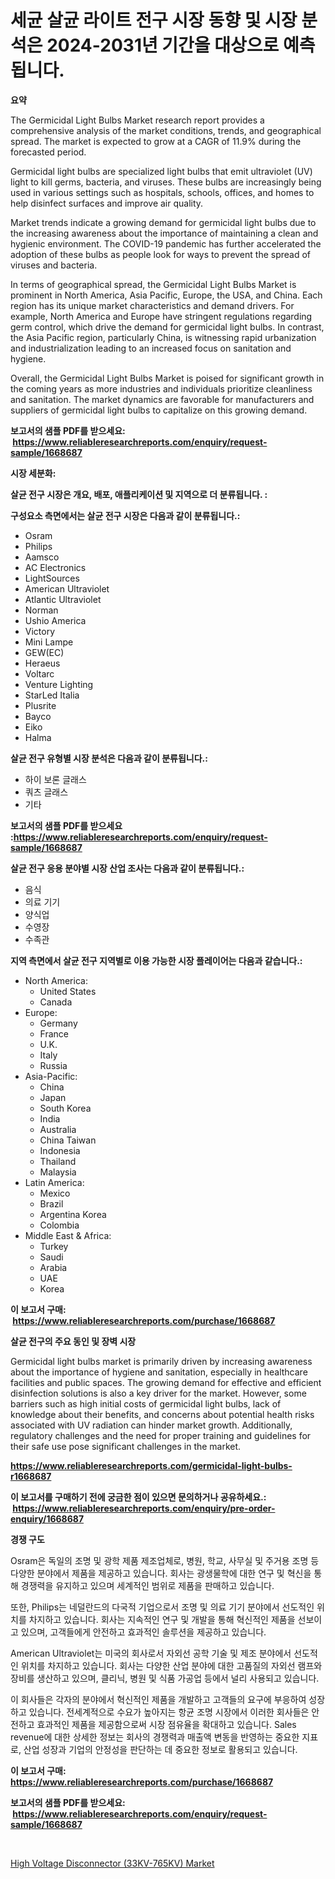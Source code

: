 <p><h1>세균 살균 라이트 전구 시장 동향 및 시장 분석은 2024-2031년 기간을 대상으로 예측됩니다.</h1></p><p><strong>요약</strong></p>
<p><p>The Germicidal Light Bulbs Market research report provides a comprehensive analysis of the market conditions, trends, and geographical spread. The market is expected to grow at a CAGR of 11.9% during the forecasted period. </p><p>Germicidal light bulbs are specialized light bulbs that emit ultraviolet (UV) light to kill germs, bacteria, and viruses. These bulbs are increasingly being used in various settings such as hospitals, schools, offices, and homes to help disinfect surfaces and improve air quality.</p><p>Market trends indicate a growing demand for germicidal light bulbs due to the increasing awareness about the importance of maintaining a clean and hygienic environment. The COVID-19 pandemic has further accelerated the adoption of these bulbs as people look for ways to prevent the spread of viruses and bacteria.</p><p>In terms of geographical spread, the Germicidal Light Bulbs Market is prominent in North America, Asia Pacific, Europe, the USA, and China. Each region has its unique market characteristics and demand drivers. For example, North America and Europe have stringent regulations regarding germ control, which drive the demand for germicidal light bulbs. In contrast, the Asia Pacific region, particularly China, is witnessing rapid urbanization and industrialization leading to an increased focus on sanitation and hygiene.</p><p>Overall, the Germicidal Light Bulbs Market is poised for significant growth in the coming years as more industries and individuals prioritize cleanliness and sanitation. The market dynamics are favorable for manufacturers and suppliers of germicidal light bulbs to capitalize on this growing demand.</p></p>
<p><strong>보고서의 샘플 PDF를 받으세요: &nbsp;<a href="https://www.reliableresearchreports.com/enquiry/request-sample/1668687">https://www.reliableresearchreports.com/enquiry/request-sample/1668687</a></strong></p>
<p><strong>시장 세분화:</strong></p>
<p><strong> 살균 전구 시장은 개요, 배포, 애플리케이션 및 지역으로 더 분류됩니다. :</strong></p>
<p><strong>구성요소 측면에서는 살균 전구 시장은 다음과 같이 분류됩니다.:</strong></p>
<p><ul><li>Osram</li><li>Philips</li><li>Aamsco</li><li>AC Electronics</li><li>LightSources</li><li>American Ultraviolet</li><li>Atlantic Ultraviolet</li><li>Norman</li><li>Ushio America</li><li>Victory</li><li>Mini Lampe</li><li>GEW(EC)</li><li>Heraeus</li><li>Voltarc</li><li>Venture Lighting</li><li>StarLed Italia</li><li>Plusrite</li><li>Bayco</li><li>Eiko</li><li>Halma</li></ul></p>
<p><strong> 살균 전구 유형별 시장 분석은 다음과 같이 분류됩니다.:</strong></p>
<p><ul><li>하이 보론 글래스</li><li>쿼츠 글래스</li><li>기타</li></ul></p>
<p><strong>보고서의 샘플 PDF를 받으세요 :<a href="https://www.reliableresearchreports.com/enquiry/request-sample/1668687">https://www.reliableresearchreports.com/enquiry/request-sample/1668687</a></strong></p>
<p><strong> 살균 전구 응용 분야별 시장 산업 조사는 다음과 같이 분류됩니다.:</strong></p>
<p><ul><li>음식</li><li>의료 기기</li><li>양식업</li><li>수영장</li><li>수족관</li></ul></p>
<p><strong>지역 측면에서 살균 전구 지역별로 이용 가능한 시장 플레이어는 다음과 같습니다.:</strong></p>
<p><ul>
    <li>
        North America:
        <ul>
            <li>United States</li>
            <li>Canada</li>
        </ul>
    </li>
    <li>
        Europe:
        <ul>
            <li>Germany</li>
            <li>France</li>
            <li>U.K.</li>
            <li>Italy</li>
            <li>Russia</li>
        </ul>
    </li>
    <li>
        Asia-Pacific:
        <ul>
            <li>China</li>
            <li>Japan</li>
            <li>South Korea</li>
            <li>India</li>
            <li>Australia</li>
            <li>China Taiwan</li>
            <li>Indonesia</li>
            <li>Thailand</li>
            <li>Malaysia</li>
        </ul>
    </li>
    <li>
        Latin America:
        <ul>
            <li>Mexico</li>
            <li>Brazil</li>
            <li>Argentina Korea</li>
            <li>Colombia</li>
        </ul>
    </li>
    <li>
        Middle East & Africa:
        <ul>
            <li>Turkey</li>
            <li>Saudi</li>
            <li>Arabia</li>
            <li>UAE</li>
            <li>Korea</li>
        </ul>
    </li>
    </ul></p>
<p><strong>이 보고서 구매: &nbsp;<a href="https://www.reliableresearchreports.com/purchase/1668687">https://www.reliableresearchreports.com/purchase/1668687</a></strong></p>
<p><strong>살균 전구의 주요 동인 및 장벽 시장</strong></p>
<p><p>Germicidal light bulbs market is primarily driven by increasing awareness about the importance of hygiene and sanitation, especially in healthcare facilities and public spaces. The growing demand for effective and efficient disinfection solutions is also a key driver for the market. However, some barriers such as high initial costs of germicidal light bulbs, lack of knowledge about their benefits, and concerns about potential health risks associated with UV radiation can hinder market growth. Additionally, regulatory challenges and the need for proper training and guidelines for their safe use pose significant challenges in the market.</p></p>
<p><strong><a href="https://www.reliableresearchreports.com/germicidal-light-bulbs-r1668687">https://www.reliableresearchreports.com/germicidal-light-bulbs-r1668687</a></strong></p>
<p><strong>이 보고서를 구매하기 전에 궁금한 점이 있으면 문의하거나 공유하세요.: &nbsp;<a href="https://www.reliableresearchreports.com/enquiry/pre-order-enquiry/1668687">https://www.reliableresearchreports.com/enquiry/pre-order-enquiry/1668687</a></strong></p>
<p><strong>경쟁 구도</strong></p>
<p><p>Osram은 독일의 조명 및 광학 제품 제조업체로, 병원, 학교, 사무실 및 주거용 조명 등 다양한 분야에서 제품을 제공하고 있습니다. 회사는 광생물학에 대한 연구 및 혁신을 통해 경쟁력을 유지하고 있으며 세계적인 범위로 제품을 판매하고 있습니다.</p><p>또한, Philips는 네덜란드의 다국적 기업으로서 조명 및 의료 기기 분야에서 선도적인 위치를 차지하고 있습니다. 회사는 지속적인 연구 및 개발을 통해 혁신적인 제품을 선보이고 있으며, 고객들에게 안전하고 효과적인 솔루션을 제공하고 있습니다.</p><p>American Ultraviolet는 미국의 회사로서 자외선 공학 기술 및 제조 분야에서 선도적인 위치를 차지하고 있습니다. 회사는 다양한 산업 분야에 대한 고품질의 자외선 램프와 장비를 생산하고 있으며, 클리닉, 병원 및 식품 가공업 등에서 널리 사용되고 있습니다.</p><p>이 회사들은 각자의 분야에서 혁신적인 제품을 개발하고 고객들의 요구에 부응하여 성장하고 있습니다. 전세계적으로 수요가 높아지는 항균 조명 시장에서 이러한 회사들은 안전하고 효과적인 제품을 제공함으로써 시장 점유율을 확대하고 있습니다. Sales revenue에 대한 상세한 정보는 회사의 경쟁력과 매출액 변동을 반영하는 중요한 지표로, 산업 성장과 기업의 안정성을 판단하는 데 중요한 정보로 활용되고 있습니다.</p></p>
<p><strong>이 보고서 구매: &nbsp; <a href="https://www.reliableresearchreports.com/purchase/1668687">https://www.reliableresearchreports.com/purchase/1668687</a></strong></p>
<p><strong>보고서의 샘플 PDF를 받으세요: &nbsp;<a href="https://www.reliableresearchreports.com/enquiry/request-sample/1668687">https://www.reliableresearchreports.com/enquiry/request-sample/1668687</a></strong><strong></strong></p>
<p>&nbsp;</p>
<p><p><a href="https://sudsy-motorcycle-bbc.notion.site/High-Voltage-Disconnector-33KV-765KV-Market-Report-Reveals-the-Latest-Trends-And-Growth-Opportunit-2e809c8d34494dec902ee7b7d4db9183">High Voltage Disconnector (33KV-765KV) Market</a></p></p>